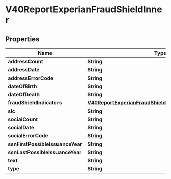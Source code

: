 

# V40ReportExperianFraudShieldInner


## Properties

| Name | Type | Description | Notes |
|------------ | ------------- | ------------- | -------------|
|**addressCount** | **String** |  |  [optional] |
|**addressDate** | **String** |  |  [optional] |
|**addressErrorCode** | **String** |  |  [optional] |
|**dateOfBirth** | **String** |  |  [optional] |
|**dateOfDeath** | **String** |  |  [optional] |
|**fraudShieldIndicators** | [**V40ReportExperianFraudShieldInnerFraudShieldIndicators**](V40ReportExperianFraudShieldInnerFraudShieldIndicators.md) |  |  [optional] |
|**sic** | **String** |  |  [optional] |
|**socialCount** | **String** |  |  [optional] |
|**socialDate** | **String** |  |  [optional] |
|**socialErrorCode** | **String** |  |  [optional] |
|**ssnFirstPossibleIssuanceYear** | **String** |  |  [optional] |
|**ssnLastPossibleIssuanceYear** | **String** |  |  [optional] |
|**text** | **String** |  |  [optional] |
|**type** | **String** |  |  [optional] |



